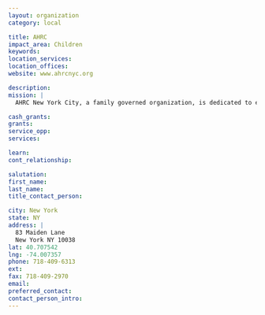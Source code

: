 ```yaml
---
layout: organization
category: local

title: AHRC
impact_area: Children
keywords: 
location_services: 
location_offices: 
website: www.ahrcnyc.org

description: 
mission: |
  AHRC New York City, a family governed organization, is dedicated to enhancing the lives of individuals with intellectual and developmental disabilities and their families.

cash_grants: 
grants: 
service_opp: 
services: 

learn: 
cont_relationship: 

salutation: 
first_name: 
last_name: 
title_contact_person: 

city: New York
state: NY
address: |
  83 Maiden Lane  
  New York NY 10038
lat: 40.707542
lng: -74.007357
phone: 718-409-6313
ext: 
fax: 718-409-2970
email: 
preferred_contact: 
contact_person_intro: 
---
```

